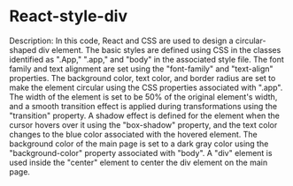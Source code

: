 # React-style-div
Description:
In this code, React and CSS are used to design a circular-shaped div element. The basic styles are defined using CSS in the classes identified as ".App," ".app," and "body" in the associated style file. The font family and text alignment are set using the "font-family" and "text-align" properties. The background color, text color, and border radius are set to make the element circular using the CSS properties associated with ".app". The width of the element is set to be 50% of the original element's width, and a smooth transition effect is applied during transformations using the "transition" property. A shadow effect is defined for the element when the cursor hovers over it using the "box-shadow" property, and the text color changes to the blue color associated with the hovered element. The background color of the main page is set to a dark gray color using the "background-color" property associated with "body". A "div" element is used inside the "center" element to center the div element on the main page.
